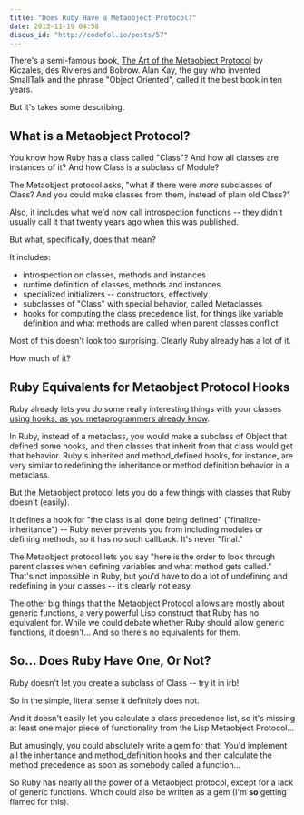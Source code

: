 ```yaml
---
title: "Does Ruby Have a Metaobject Protocol?"
date: 2013-11-19 04:58
disqus_id: "http://codefol.io/posts/57"
---
```

There's a semi-famous book, <a href="http://en.wikipedia.org/wiki/The_Art_of_the_Metaobject_Protocol">The Art of the Metaobject Protocol</a> by Kiczales, des Rivieres and Bobrow. Alan Kay, the guy who invented SmallTalk and the phrase "Object Oriented", called it the best book in ten years.

But it's takes some describing.

## What is a Metaobject Protocol?

You know how Ruby has a class called "Class"? And how all classes are instances of it? And how Class is a subclass of Module?

The Metaobject protocol asks, "what if there were *more* subclasses of Class? And you could make classes from them, instead of plain old Class?"

Also, it includes what we'd now call introspection functions -- they didn't usually call it that twenty years ago when this was published.

But what, specifically, does that mean?
<!-- more -->
It includes:

* introspection on classes, methods and instances
* runtime definition of classes, methods and instances
* specialized initializers -- constructors, effectively
* subclasses of "Class" with special behavior, called Metaclasses
* hooks for computing the class precedence list, for things like variable definition and what methods are called when parent classes conflict

Most of this doesn't look too surprising. Clearly Ruby already has a lot of it.

How much of it?

## Ruby Equivalents for Metaobject Protocol Hooks

Ruby already lets you do some really interesting things with your classes <a href="http://codefol.io/posts/What-Hooks-does-Ruby-have-for-Metaprogramming-">using hooks, as you metaprogrammers already know</a>.

In Ruby, instead of a metaclass, you would make a subclass of Object that defined some hooks, and then classes that inherit from that class would get that behavior. Ruby's inherited and method_defined hooks, for instance, are very similar to redefining the inheritance or method definition behavior in a metaclass.

But the Metaobject protocol lets you do a few things with classes that Ruby doesn't (easily).

It defines a hook for "the class is all done being defined" ("finalize-inheritance") -- Ruby never prevents you from including modules or defining methods, so it has no such callback. It's never "final."

The Metaobject protocol lets you say "here is the order to look through parent classes when defining variables and what method gets called." That's not impossible in Ruby, but you'd have to do a lot of undefining and redefining in your classes -- it's clearly not easy.

The other big things that the Metaobject Protocol allows are mostly about generic functions, a very powerful Lisp construct that Ruby has no equivalent for. While we could debate whether Ruby should allow generic functions, it doesn't... And so there's no equivalents for them.

## So... Does Ruby Have One, Or Not?

Ruby doesn't let you create a subclass of Class -- try it in irb!

So in the simple, literal sense it definitely does not.

And it doesn't easily let you calculate a class precedence list, so it's missing at least one major piece of functionality from the Lisp Metaobject Protocol...

But amusingly, you could absolutely write a gem for that! You'd implement all the inheritance and method_definition hooks and then calculate the method precedence as soon as somebody called a function...

So Ruby has nearly all the power of a Metaobject protocol, except for a lack of generic functions. Which could also be written as a gem (I'm <b>so</b> getting flamed for this).

